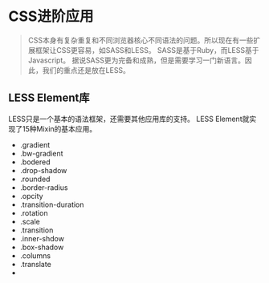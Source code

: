 # CSS进阶应用

> CSS本身有复杂重复和不同浏览器核心不同语法的问题。所以现在有一些扩展框架让CSS更容易，如SASS和LESS。 SASS是基于Ruby，而LESS基于Javascript。 据说SASS更为完备和成熟，但是需要学习一门新语言。因此，我们的重点还是放在LESS。

## LESS Element库
LESS只是一个基本的语法框架，还需要其他应用库的支持。 LESS Element就实现了15种Mixin的基本应用。

- .gradient
- .bw-gradient
- .bodered
- .drop-shadow
- .rounded
- .border-radius
- .opcity
- .transition-duration 
- .rotation
- .scale
- .transition
- .inner-shdow
- .box-shadow
- .columns
- .translate
-  